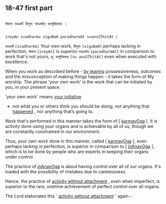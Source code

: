 ## 18-47 first part


```shloka-sa

श्रेयान् स्वधर्मो विगुणः परधर्मात् स्वनुष्ठितात् ।

```
```shloka-sa-hk

zreyAn svadharmo viguNaH paradharmAt svanuSThitAt |

```
`स्वधर्मो` `[svadharmo]` Your own work, `विगुणः` `[viguNaH]` perhaps lacking in perfection, `श्रेयान्` `[zreyAn]` is superior `परधर्मात्` `[paradharmAt]` in comparison to work that's not yours, `सु अनुष्ठितात्` `[su anuSThitAt]` even when executed with excellence.

When you work as described before - 
[by leaving](letting_go)
 possessiveness, outcomes and the misconception of making things happen - it takes the form of My worship. The phrase 'your own work' is the work that can be initiated by you, in your present space.

'your own work' means 
[your initiative](intention_initiation)
 - not what you or others think you should be doing; not anything that 
[happened](happenings)
, nor anything that’s going to.

Work that's performed in this manner takes the form of [
[karmayOga](karmayOga_a_defn)
]. It is activity done using your organs and is achievable by all of us, though we are constantly constrained in our environment.

Thus, your own work done in this manner, called [
[karmayOga](karmayOga_a_defn)
], even perhaps lacking in perfection, is superior in comparison to [
[jnAnayOga](jnAnayOga_a_defn)
], which is to be done by people who are experts in keeping their organs under control. 

The practice of 
[jnAnayOga](jnAnayOga_a_defn)
 is about having control over all of our organs. It's loaded with the possibility of mistakes due to carelessness. 

Hence, the practice of 
[activity without attachment](karmayOga_a_defn)
, even when imperfect, is superior to the rare, onetime achievement of perfect control over all organs.

The Lord elaborates this '
[activity without attachment](karmayOga_a_defn)
' again –


